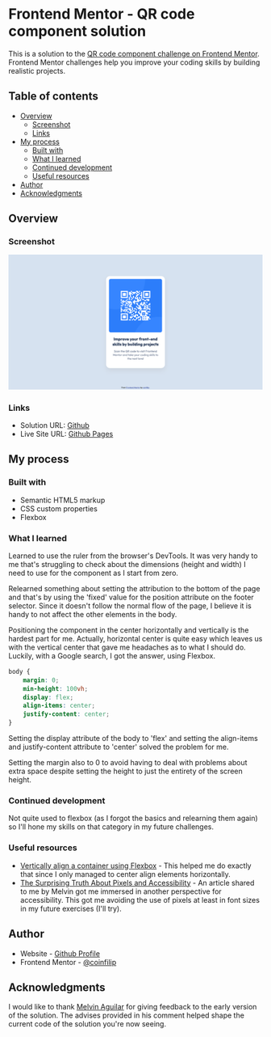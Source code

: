 # Frontend Mentor - QR code component solution

This is a solution to the [QR code component challenge on Frontend Mentor](https://www.frontendmentor.io/challenges/qr-code-component-iux_sIO_H). Frontend Mentor challenges help you improve your coding skills by building realistic projects. 

## Table of contents

- [Overview](#overview)
  - [Screenshot](#screenshot)
  - [Links](#links)
- [My process](#my-process)
  - [Built with](#built-with)
  - [What I learned](#what-i-learned)
  - [Continued development](#continued-development)
  - [Useful resources](#useful-resources)
- [Author](#author)
- [Acknowledgments](#acknowledgments)

## Overview

### Screenshot

![](./screenshot.png)

### Links

- Solution URL: [Github](https://github.com/coinfilip/frontend-mentor/tree/main/newbie/qr-code-component-main)
- Live Site URL: [Github Pages](https://coinfilip.github.io/frontend-mentor/newbie/qr-code-component-main/)

## My process

### Built with

- Semantic HTML5 markup
- CSS custom properties
- Flexbox

### What I learned

Learned to use the ruler from the browser's DevTools. It was very handy to me that's struggling to check about the dimensions (height and width) I need to use for the component as I start from zero.

Relearned something about setting the attribution to the bottom of the page and that's by using the 'fixed' value for the position attribute on the footer selector. Since it doesn't follow the normal flow of the page, I believe it is handy to not affect the other elements in the body. 

Positioning the component in the center horizontally and vertically is the hardest part for me. Actually, horizontal center is quite easy which leaves us with the vertical center that gave me headaches as to what I should do. Luckily, with a Google search, I got the answer, using Flexbox.

```css
body {
    margin: 0;
    min-height: 100vh;
    display: flex;
    align-items: center;
    justify-content: center;
}
```

Setting the display attribute of the body to 'flex' and setting the align-items and justify-content attribute to 'center' solved the problem for me.

Setting the margin also to 0 to avoid having to deal with problems about extra space despite setting the height to just the entirety of the screen height. 

### Continued development

Not quite used to flexbox (as I forgot the basics and relearning them again) so I'll hone my skills on that category in my future challenges.

### Useful resources

- [Vertically align a container using Flexbox](https://stackoverflow.com/a/52867648) - This helped me do exactly that since I only managed to center align elements horizontally. 
- [The Surprising Truth About Pixels and Accessibility](https://www.joshwcomeau.com/css/surprising-truth-about-pixels-and-accessibility/) - An article shared to me by Melvin got me immersed in another perspective for accessibility. This got me avoiding the use of pixels at least in font sizes in my future exercises (I'll try).

## Author

- Website - [Github  Profile](https://github.com/coinfilip)
- Frontend Mentor - [@coinfilip](https://www.frontendmentor.io/profile/coinfilip)

## Acknowledgments

I would like to thank [Melvin Aguilar](https://www.frontendmentor.io/profile/MelvinAguilar) for giving feedback to the early version of the solution. The advises provided in his comment helped shape the current code of the solution you're now seeing. 